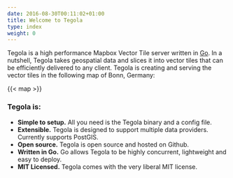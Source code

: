 ```yaml
---
date: 2016-08-30T00:11:02+01:00
title: Welcome to Tegola
type: index
weight: 0
---
```


Tegola is a high performance Mapbox Vector Tile server written in [Go](https://golang.org). In a nutshell, Tegola takes geospatial data and slices it into vector tiles that can be efficiently delivered to any client. Tegola is creating and serving the vector tiles in the following map of Bonn, Germany:


{{< map >}}


### Tegola is:

- **Simple to setup.** All you need is the Tegola binary and a config file.
- **Extensible.** Tegola is designed to support multiple data providers. Currently supports PostGIS.
- **Open source.** Tegola is open source and hosted on Github.
- **Written in Go.** Go allows Tegola to be highly concurrent, lightweight and easy to deploy.
- **MIT Licensed.** Tegola comes with the very liberal MIT license.